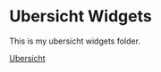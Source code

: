 # Ubersicht Widgets


This is my ubersicht widgets folder. 

[Ubersicht](http://tracesof.net/uebersicht-widgets/)
